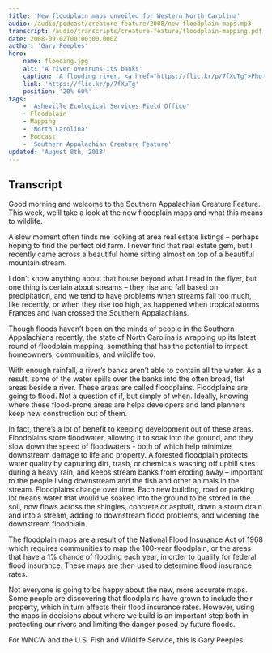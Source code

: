 ```yaml
---
title: 'New floodplain maps unveiled for Western North Carolina'
audio: /audio/podcast/creature-feature/2008/new-floodplain-maps.mp3
transcript: /audio/transcripts/creature-feature/floodplain-mapping.pdf
date: 2008-09-02T00:00:00.000Z
author: 'Gary Peeples'
hero:
    name: flooding.jpg
    alt: 'A river overruns its banks'
    caption: 'A flooding river. <a href="https://flic.kr/p/7fXuTg">Photo</a> by Jay Joslin, CC BY-NC-ND 2.0.'
    link: 'https://flic.kr/p/7fXuTg'
    position: '20% 60%'
tags:
    - 'Asheville Ecological Services Field Office'
    - Floodplain
    - Mapping
    - 'North Carolina'
    - Podcast
    - 'Southern Appalachian Creature Feature'
updated: 'August 8th, 2018'
---
```


## Transcript

Good morning and welcome to the Southern Appalachian Creature Feature. This week, we’ll take a look at the new floodplain maps and what this means to wildlife.

A slow moment often finds me looking at area real estate listings – perhaps hoping to find the perfect old farm. I never find that real estate gem, but I recently came across a beautiful home sitting almost on top of a beautiful mountain stream.

I don’t know anything about that house beyond what I read in the flyer, but one thing is certain about streams – they rise and fall based on precipitation, and we tend to have problems when streams fall too much, like recently, or when they rise too high, as happened when tropical storms Frances and Ivan crossed the Southern Appalachians.

Though floods haven’t been on the minds of people in the Southern Appalachians recently, the state of North Carolina is wrapping up its latest round of floodplain mapping, something that has the potential to impact homeowners, communities, and wildlife too.

With enough rainfall, a river’s banks aren’t able to contain all the water. As a result, some of the water spills over the banks into the often broad, flat areas beside a river. These areas are called floodplains. Floodplains are going to flood. Not a question of if, but simply of when. Ideally, knowing where these flood-prone areas are helps developers and land planners keep new construction out of them.

In fact, there’s a lot of benefit to keeping development out of these areas. Floodplains store floodwater, allowing it to soak into the ground, and they slow down the speed of floodwaters - both of which help minimize downstream damage to life and property. A forested floodplain protects water quality by capturing dirt, trash, or chemicals washing off uphill sites during a heavy rain, and keeps stream banks from eroding away – important to the people living downstream and the fish and other animals in the stream. Floodplains change over time. Each new building, road or parking lot means water that would‘ve soaked into the ground to be stored in the soil, now flows across the shingles, concrete or asphalt, down a storm drain and into a stream, adding to downstream flood problems, and widening the downstream floodplain.

The floodplain maps are a result of the National Flood Insurance Act of 1968 which requires communities to map the 100-year floodplain, or the areas that have a 1% chance of flooding each year, in order to qualify for federal flood insurance. These maps are then used to determine flood insurance rates.

Not everyone is going to be happy about the new, more accurate maps. Some people are discovering that floodplains have grown to include their property, which in turn affects their flood insurance rates. However, using the maps in decisions about where we build is an important step both in protecting our rivers and limiting the danger posed by future floods.

For WNCW and the U.S. Fish and Wildlife Service, this is Gary Peeples.